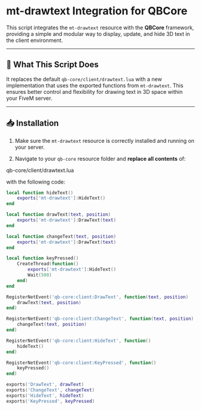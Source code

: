 # mt-drawtext Integration for QBCore

This script integrates the `mt-drawtext` resource with the **QBCore** framework, providing a simple and modular way to display, update, and hide 3D text in the client environment.

---

## 🔧 What This Script Does

It replaces the default `qb-core/client/drawtext.lua` with a new implementation that uses the exported functions from `mt-drawtext`. This ensures better control and flexibility for drawing text in 3D space within your FiveM server.

---

## 📥 Installation

1. Make sure the `mt-drawtext` resource is correctly installed and running on your server.

2. Navigate to your `qb-core` resource folder and **replace all contents** of:

qb-core/client/drawtext.lua


with the following code:

```lua
local function hideText()
    exports['mt-drawtext']:HideText()
end

local function drawText(text, position)
    exports['mt-drawtext']:DrawText(text)
end

local function changeText(text, position)
    exports['mt-drawtext']:DrawText(text)
end

local function keyPressed()
    CreateThread(function()
        exports['mt-drawtext']:HideText()
        Wait(500)
    end)
end

RegisterNetEvent('qb-core:client:DrawText', function(text, position)
    drawText(text, position)
end)

RegisterNetEvent('qb-core:client:ChangeText', function(text, position)
    changeText(text, position)
end)

RegisterNetEvent('qb-core:client:HideText', function()
    hideText()
end)

RegisterNetEvent('qb-core:client:KeyPressed', function()
    keyPressed()
end)

exports('DrawText', drawText)
exports('ChangeText', changeText)
exports('HideText', hideText)
exports('KeyPressed', keyPressed)
